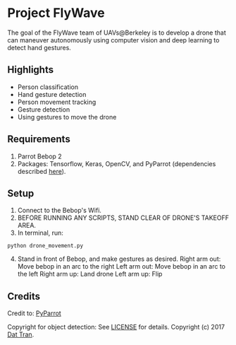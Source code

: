 # Project FlyWave

The goal of the FlyWave team of UAVs@Berkeley is to develop a drone that can
maneuver autonomously using computer vision and deep learning to detect hand
gestures.

## Highlights
- Person classification
- Hand gesture detection
- Person movement tracking
- Gesture detection
- Using gestures to move the drone

## Requirements
1. Parrot Bebop 2
2. Packages: Tensorflow, Keras, OpenCV, and PyParrot (dependencies described [here](https://github.com/amymcgovern/pyparrot/wiki/Installing-pyparrot)).

## Setup
1. Connect to the Bebop's Wifi.
2. BEFORE RUNNING ANY SCRIPTS, STAND CLEAR OF DRONE'S TAKEOFF AREA.
3. In terminal, run:
```
python drone_movement.py
```
4. Stand in front of Bebop, and make gestures as desired.
Right arm out: Move bebop in an arc to the right
Left arm out: Move bebop in an arc to the left
Right arm up: Land drone
Left arm up: Flip

## Credits
Credit to:
[PyParrot](https://github.com/amymcgovern/pyparrot)

Copyright for object detection:
See [LICENSE](LICENSE) for details.
Copyright (c) 2017 [Dat Tran](http://www.dat-tran.com/).
